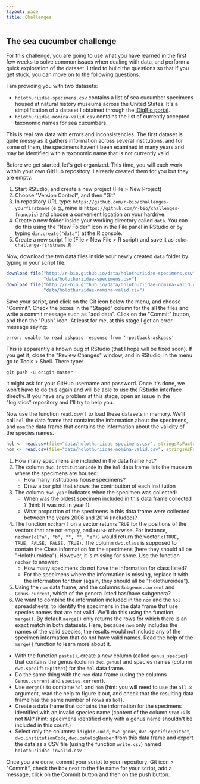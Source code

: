 ```yaml
---
layout: page
title: Challenges
---
```


## The sea cucumber challenge

For this challenge, you are going to use what you have learned in the first few
weeks to solve common issues when dealing with data, and perform a quick
exploration of the dataset. I tried to build the questions so that if you get
stuck, you can move on to the following questions.

I am providing you with two datasets:

- `holothuriidae-specimens.csv` contains a list of sea cucumber specimens housed
  at natural history museums across the United States. It's a simplification of
  a dataset I obtained through the
  [iDigBio portal](https://www.idigbio.org/portal).
- `holothuriidae-nomina-valid.csv` contains the list of currently accepted
  taxonomic names for sea cucumbers.

This is real raw data with errors and inconsistencies. The first dataset is
quite messy as it gathers information across several institutions, and for some
of them, the specimens haven't been examined in many years and may be identified
with a taxonomic name that is not currently valid.

Before we get started, let's get organized. This time, you will each work within
your own GitHub repository. I already created them for you but they are empty.

1. Start RStudio, and create a new project (File > New Project)
1. Choose "Version Control", and then "Git"
1. In repository URL type: `https://github.com/r-bio/challenges-yourfirstname`
   (e.g., mine is `https://github.com/r-bio/challenges-francois`) and choose a
   convenient location on your hardrive.
1. Create a new folder inside your working directory called `data`. You can do
   this using the "New Folder" icon in the File panel in RStudio or by typing
   `dir.create("data")` at the R console.
1. Create a new script file (File > New File > R script) and save it as
   `cuke-challenge-firstname.R`

Now, download the two data files inside your newly created `data` folder by
typing in your script file:


```r
download.file("http://r-bio.github.io/data/holothuriidae-specimens.csv",
              "data/holothuriidae-specimens.csv")
download.file("http://r-bio.github.io/data/holothuriidae-nomina-valid.csv",
              "data/holothuriidae-nomina-valid.csv")
```

Save your script, and click on the Git icon below the menu, and choose
"Commit". Check the boxes in the "Staged" column for the all the files and write
a commit message such as "add data". Click on the "Commit" button, and then the
"Push" icon. At least for me, at this stage I get an error message saying:

`error: unable to read askpass response from 'rpostback-askpass'`

This is apparently a known bug of RStudio (that I hope will be fixed soon). If
you get it, close the "Review Changes" window, and in RStudio, in the menu go to
Tools > Shell. There type:

`git push -u origin master`

it might ask for your GitHub username and password. Once it's done, we won't
have to do this again and will be able to use the RStudio interface directly. If
you have any problem at this stage, open an issue in the "logistics" repository
and I'll try to help you.

Now use the function `read.csv()` to load these datasets in memory. We'll call
`hol` the data frame that contains the information about the specimens, and
`nom` the data frame that contains the information about the validity of the
species names.


```r
hol <- read.csv(file="data/holothuriidae-specimens.csv", stringsAsFactors=FALSE)
nom <- read.csv(file="data/holothuriidae-nomina-valid.csv", stringsAsFactors=FALSE)
```

1. How many specimens are included in the data frame `hol`?
1. The column `dwc.institutionCode` in the `hol` data frame lists the museum
   where the specimens are housed:
   - How many institutions house specimens?
   - Draw a bar plot that shows the contribution of each institution
1. The column `dwc.year` indicates when the specimen was collected:
   - When was the oldest specimen included in this data frame collected ? (hint:
     It was not in year 1)
   - What proportion of the specimens in this data frame were collected between
     the years 2006 and 2014 (included)?
1. The function `nzchar()` on a vector returns `TRUE` for the positions of the
   vectors that are not empty, and `FALSE` otherwise. For instance,
   `nzchar(c("a", "b", "", "", "e"))` would return the vector `c(TRUE, TRUE,
   FALSE, FALSE, TRUE)`. The column `dwc.class` is supposed to contain the Class
   information for the specimens (here they should all be
   "Holothuroidea"). However, it is missing for some. Use the function `nzchar`
   to answer:
   - How many specimens do not have the information for class listed?
   - For the specimens where the information is missing, replace it with the
     information for their (again, they should all be "Holothuroidea").
1. Using the `nom` data frame, and the columns `Subgenus.current` and
   `Genus.current`, which of the genera listed has/have subgenera?
1. We want to combine the information included in the `nom` and the `hol`
  spreadsheets, to identify the specimens in the data frame that use species
  names that are not valid. We'll do this using the function `merge()`. By
  default `merge()` only returns the rows for which there is an exact match in
  both datasets. Here, because `nom` only includes the names of the valid
  species, the results would not include any of the specimen information that do
  not have valid names. Read the help of the `merge()` function to learn more
  about it.
  - With the function `paste()`, create a new column (called `genus_species`)
    that contains the genus (column `dwc.genus`) and species names (column
    `dwc.specificEpithet`) for the `hol` data frame.
  - Do the same thing with the `nom` data frame (using the columns
    `Genus.current` and `species.current`).
  - Use `merge()` to combine `hol` and `nom` (hint: you will need to use the
    `all.x` argument, read the help to figure it out, and check that the
    resulting data frame has the same number of rows as `hol`).
  - Create a data frame that contains the information for the specimens
    identified with an invalid species name (content of the column `Status` is
    not `NA`)? (hint: specimens identified only with a genus name shouldn't be
    included in this count.)
  - Select only the columns: `idigbio.uuid`, `dwc.genus`, `dwc.specificEpithet`,
    `dwc.institutionCode`, `dwc.catalogNumber` from this data frame and export
    the data as a CSV file (using the function `write.csv`) named
    `holothuriidae-invalid.csv`

Once you are done, commit your script to your repository:
Git icon > "Commit", check the box next to the file name for your script, add a
message, click on the Commit button and then on the push button.

<!---


```r
## How many specimens?
nrow(hol)
```

```
## [1] 2984
```

```r
## How many institutions house specimens?
length(unique(hol$dwc.institutionCode))
```

```
## [1] 4
```

```r
## Barplot that shows the contribution of each institution:
barplot(table(hol$dwc.institutionCode))
```

![plot of chunk answers](figure/answers-1.png) 

```r
## When was the oldest specimen collected?
min(hol$dwc.year[hol$dwc.year > 1700], na.rm=TRUE)
```

```
## [1] 1902
```

```r
## What is the proportion of speicmens collected between 2006 and 2014
sum(hol$dwc.year >= 2006 & hol$dwc.year <= 2014, na.rm=TRUE)/nrow(hol) # for all specimens
```

```
## [1] 0.4932976
```

```r
sum(hol$dwc.year >= 2006 & hol$dwc.year <= 2014, na.rm=TRUE)/sum(!is.na(hol$dwc.year)) # for all specimens with a year
```

```
## [1] 0.6986236
```

```r
## How many specimens are missing the "Class" data?
sum(!nzchar(hol$dwc.class))
```

```
## [1] 50
```

```r
## Add the missing data
hol$dwc.class[!nzchar(hol$dwc.class)] <- "Holothuroidea"

## Which of the genera listed have subgenera?
unique(nom$Genus.current[nzchar(nom$Subgenus.current)])
```

```
## [1] "Holothuria"
```

```r
## Combine the two data frames
hol[["genus_species"]] <- paste(hol$dwc.genus, hol$dwc.specificEpithet)
nom[["genus_species"]] <- paste(nom$Genus.current, nom$species.current)
hol_combined <- merge(hol, nom, all.x=TRUE)
nrow(hol_combined) == nrow(hol)
```

```
## [1] TRUE
```

```r
## How many specimens are identified with currently invalid species names?
hol_invalid <- subset(hol_combined, is.na(Status) & nzchar(dwc.specificEpithet))
write.csv(hol_invalid[, c("idigbio.uuid", "dwc.genus", "dwc.specificEpithet", "dwc.institutionCode", "dwc.catalogNumber")],
          file="holothuriidae-invalid.csv", row.names=FALSE)
```

--->
